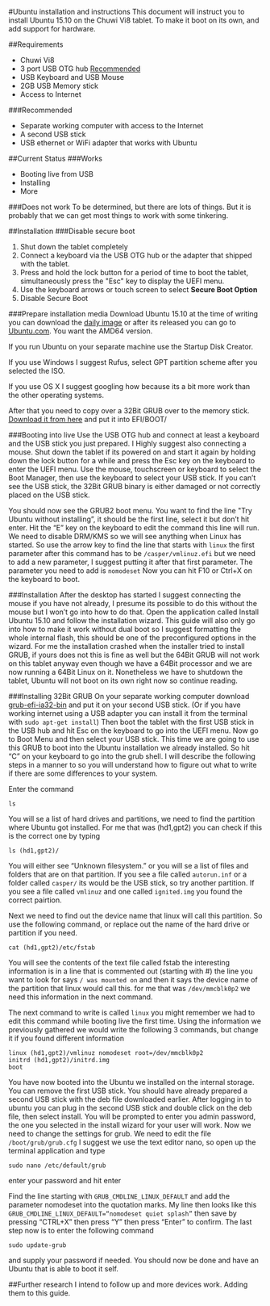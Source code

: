#Ubuntu installation and instructions
This document will instruct you to install Ubuntu 15.10 on the Chuwi Vi8 tablet. To make it boot on its own, and add support for hardware.

##Requirements
* Chuwi Vi8
* 3 port USB OTG hub [Recommended](http://www.ebay.com/itm/CABLE-FOR-ANDROID-TABLET-COMPUTER-3-PORT-USB-2-0-OTG-HUB-OTG-CHARGING-CABLE-/331639050796?)
* USB Keyboard and USB Mouse
* 2GB USB Memory stick
* Access to Internet

###Recommended
* Separate working computer with access to the Internet
* A second USB stick
* USB ethernet or WiFi adapter that works with Ubuntu

##Current Status
###Works
* Booting live from USB
* Installing
* More

###Does not work
To be determined, but there are lots of things. But it is probably that we can get most things to work with some tinkering.

##Installation
###Disable secure boot
1. Shut down the tablet completely
2. Connect a keyboard via the USB OTG hub or the adapter that shipped with the tablet.
3. Press and hold the lock button for a period of time to boot the tablet, simultaneously press the "Esc" key to display the UEFI menu.
4. Use the keyboard arrows or touch screen to select **Secure Boot Option**
5. Disable Secure Boot

###Prepare installation media
Download Ubuntu 15.10 at the time of writing you can download the [daily image](http://cdimage.ubuntu.com/daily-live/current/) or after its released you can go to [Ubuntu.com](ubuntu.com). You want the AMD64 version.

If you run Ubuntu on your separate machine use the Startup Disk Creator. 

If you use Windows I suggest Rufus, select GPT partition scheme after you selected the ISO.

If you use OS X I suggest googling how because its a bit more work than the other operating systems.

After that you need to copy over a 32Bit GRUB over to the memory stick. [Download it from here](https://github.com/Manouchehri/vi8/blob/master/bootia32.efi?raw=true) and put it into EFI/BOOT/

###Booting into live
Use the USB OTG hub and connect at least a keyboard and the USB stick you just prepared. I Highly suggest also connecting a mouse. Shut down the tablet if its powered on and start it again by holding down the lock button for a while and press the Esc key on the keyboard to enter the UEFI menu. Use the mouse, touchscreen or keyboard to select the Boot Manager, then use the keyboard to select your USB stick. If you can’t see the USB stick, the 32Bit GRUB binary is either damaged or not correctly placed on the USB stick.

You should now see the GRUB2 boot menu. You want to find the line "Try Ubuntu without installing”, it should be the first line, select it but don’t hit enter. Hit the “E” key on the keyboard to edit the command this line will run. We need to disable DRM/KMS so we will see anything when Linux has started. So use the arrow key to find the line that starts with `linux` the first parameter after this command has to be `/casper/vmlinuz.efi` but we need to add a new parameter, I suggest putting it after that first parameter. The parameter you need to add is `nomodeset` Now you can hit F10 or Ctrl+X on the keyboard to boot. 

###Installation
After the desktop has started I suggest connecting the mouse if you have not already, I presume its possible to do this without the mouse but I won’t go into how to do that. Open the application called Install Ubuntu 15.10 and follow the installation wizard. This guide will also only go into how to make it work without dual boot so I suggest formatting the whole internal flash, this should be one of the preconfigured options in the wizard. For me the installation crashed when the installer tried to install GRUB, if yours does not this is fine as well but the 64Bit GRUB will not work on this tablet anyway even though we have a 64Bit processor and we are now running a 64Bit Linux on it. Nonetheless we have to shutdown the tablet, Ubuntu will not boot on its own right now so continue reading.

###Installing 32Bit GRUB
On your separate working computer download [grub-efi-ia32-bin](http://packages.ubuntu.com/wily/amd64/grub-efi-ia32-bin/download) and put it on your second USB stick. (Or if you have working internet using a USB adapter you can install it from the terminal with `sudo apt-get install`) Then boot the tablet with the first USB stick in the USB hub and hit Esc on the keyboard to go into the UEFI menu. Now go to Boot Menu and then select your USB stick. This time we are going to use this GRUB to boot into the Ubuntu installation we already installed. So hit “C” on your keyboard to go into the grub shell. I will describe the following steps in a manner to so you will understand how to figure out what to write if there are some differences to your system.

Enter the command 

```
ls
```

You will se a list of hard drives and partitions, we need to find the partition where Ubuntu got installed. For me that was (hd1,gpt2) you can check if this is the correct one by typing

```
ls (hd1,gpt2)/
```
You will either see “Unknown filesystem.” or you will se a list of files and folders that are on that partition. If you see a file called `autorun.inf` or a folder called `casper/` its would be the USB stick, so try another partition. If you see a file called `vmlinuz` and one called `ignited.img` you found the correct pairtion.

Next we need to find out the device name that linux will call this partition. So use the following command, or replace out the name of the hard drive or partition if you need.

```
cat (hd1,gpt2)/etc/fstab
```
You will see the contents of the text file called fstab the interesting information is in a line that is commented out (starting with #) the line you want to look for says `/ was mounted on` and then it says the device name of the partition that linux would call this. for me that was `/dev/mmcblk0p2` we need this information in the next command.

The next command to write is called `linux` you might remember we had to edit this command while booting live the first time. Using the information we previously gathered we would write the following 3 commands, but change it if you found different information
```
linux (hd1,gpt2)/vmlinuz nomodeset root=/dev/mmcblk0p2
initrd (hd1,gpt2)/initrd.img
boot
```

You have now booted into the Ubuntu we installed on the internal storage. You can remove the first USB stick. You should have already prepared a second USB stick with the deb file downloaded earlier. After logging in to ubuntu you can plug in the second USB stick and double click on the deb file, then select install. You will be prompted to enter you admin password, the one you selected in the install wizard for your user will work. Now we need to change the settings for grub. We need to edit the file `/boot/grub/grub.cfg` I suggest we use the text editor nano, so open up the terminal application and type
```
sudo nano /etc/default/grub
```
enter your password and hit enter

Find the line starting with `GRUB_CMDLINE_LINUX_DEFAULT` and add the parameter nomodeset into the quotation marks. My line then looks like this `GRUB_CMDLINE_LINUX_DEFAULT=“nomodeset quiet splash”` then save by pressing “CTRL+X” then press “Y” then press “Enter” to confirm. The last step now is to enter the following command
```
sudo update-grub
```
and supply your password if needed. You should now be done and have an Ubuntu that is able to boot it self.

##Further research
I intend to follow up and more devices work. Adding them to this guide.

